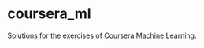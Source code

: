 # coursera_ml
Solutions for the exercises of [Coursera Machine Learning](http://coursera.org/learn/machine-learning/).

